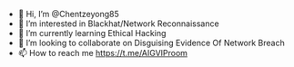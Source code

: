 - 👋 Hi, I’m @Chentzeyong85
- 👀 I’m interested in Blackhat/Network Reconnaissance
- 🌱 I’m currently learning Ethical Hacking
- 💞️ I’m looking to collaborate on Disguising Evidence Of Network Breach
- 📫 How to reach me 
https://t.me/AIGVIProom
<!---
Chentzeyong85/Chentzeyong85 is a ✨ special ✨ repository because its `README.md` (this file) appears on your GitHub profile.
You can click the Preview link to take a look at your changes.
--->

